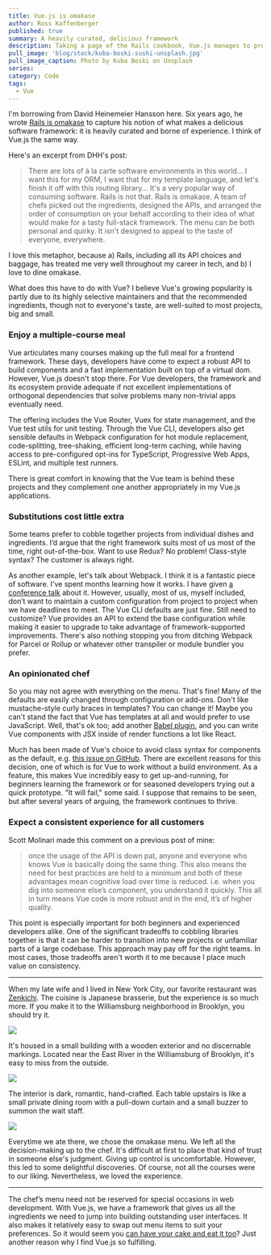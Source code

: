 ```yaml
---
title: Vue.js is omakase
author: Ross Kaffenberger
published: true
summary: A heavily curated, delicious framework
description: Taking a page of the Rails cookbook, Vue.js manages to provide a great developer experience for those looking to hit the ground running and other wishing to customize their setup.
pull_image: 'blog/stock/kuba-boski-sushi-unsplash.jpg'
pull_image_caption: Photo by Kuba Boski on Unsplash
series:
category: Code
tags:
  - Vue
---
```


I'm borrowing from David Heinemeier Hansson here. Six years ago, he wrote [Rails is omakase](https://dhh.dk//2012/rails-is-omakase.html) to capture his notion of what makes a delicious software framework: it is heavily curated and borne of experience. I think of Vue.js the same way.

Here's an excerpt from DHH's post:

> There are lots of à la carte software environments in this world... I want this for my ORM, I want that for my template language, and let's finish it off with this routing library... It's a very popular way of consuming software. Rails is not that. Rails is omakase. A team of chefs picked out the ingredients, designed the APIs, and arranged the order of consumption on your behalf according to their idea of what would make for a tasty full-stack framework. The menu can be both personal and quirky. It isn't designed to appeal to the taste of everyone, everywhere.

I love this metaphor, because a) Rails, including all its API choices and baggage, has treated me very well throughout my career in tech, and b) I love to dine omakase.

What does this have to do with Vue? I believe Vue's growing popularity is partly due to its highly selective maintainers and that the recommended ingredients, though not to everyone's taste, are well-suited to most projects, big and small.

### Enjoy a multiple-course meal

Vue articulates many courses making up the full meal for a frontend framework. These days, developers have come to expect a robust API to build components and a fast implementation built on top of a virtual dom. However, Vue.js doesn't stop there. For Vue developers, the framework and its ecosystem provide adequate if not excellent implementations of orthogonal dependencies that solve problems many non-trivial apps eventually need.

The offering includes the Vue Router, Vuex for state management, and the Vue test utils for unit testing. Through the Vue CLI, developers also get sensible defaults in Webpack configuration for hot module replacement, code-splitting, tree-shaking, efficient long-term caching, while having access to pre-configured opt-ins for TypeScript, Progressive Web Apps, ESLint, and multiple test runners.

There is great comfort in knowing that the Vue team is behind these projects and they complement one another appropriately in my Vue.js applications.

### Substitutions cost little extra

Some teams prefer to cobble together projects from individual dishes and ingredients. I’d argue that the right framework suits most of us most of the time, right out-of-the-box. Want to use Redux? No problem! Class-style syntax? The customer is always right.

As another example, let's talk about Webpack. I think it is a fantastic piece of software. I've spent months learning how it works. I have given [a conference talk](https://rossta.net/talks/webpack-survival-guide-rails.html) about it. However, usually, most of us, myself included, don’t want to maintain a custom configuration from project to project when we have deadlines to meet. The Vue CLI defaults are just fine. Still need to customize? Vue provides an API to extend the base configuration while making it easier to upgrade to take advantage of framework-supported improvements. There's also nothing stopping you from ditching Webpack for Parcel or Rollup or whatever other transpiler or module bundler you prefer.

### An opinionated chef

So you may not agree with everything on the menu. That's fine! Many of the defaults are easily changed through configuration or add-ons. Don't like mustache-style curly braces in templates? You can change it! Maybe you can't stand the fact that Vue has templates at all and would prefer to use JavaScript. Well, that's ok too; add another [Babel plugin](https://github.com/vuejs/babel-plugin-transform-vue-jsx), and you can write Vue components with JSX inside of render functions a lot like React.

Much has been made of Vue's choice to avoid class syntax for components as the default, e.g. [this issue on GitHub](https://github.com/vuejs/vue/issues/2371). There are excellent reasons for this decision, one of which is for Vue to work without a build environment. As a feature, this makes Vue incredibly easy to get up-and-running, for beginners learning the framework or for seasoned developers trying out a quick prototype. "It will fail," some said. I suppose that remains to be seen, but after several years of arguing, the framework continues to thrive.

### Expect a consistent experience for all customers

Scott Molinari made this comment on a previous post of mine:

> once the usage of the API is down pat, anyone and everyone who knows Vue is basically doing the same thing. This also means the need for best practices are held to a minimum and both of these advantages mean cognitive load over time is reduced. i.e. when you dig into someone else’s component, you understand it quickly. This all in turn means Vue code is more robust and in the end, it’s of higher quality.

This point is especially important for both beginners and experienced developers alike. One of the significant tradeoffs to cobbling libraries together is that it can be harder to transition into new projects or unfamiliar parts of a large codebase. This approach may pay off for the right teams. In most cases, those tradeoffs aren't worth it to me because I place much value on consistency.

---

When my late wife and I lived in New York City, our favorite restaurant was [Zenkichi](https://www.zenkichi.com/
). The cuisine is Japanese brasserie, but the experience is so much more. If you make it to the Williamsburg neighborhood in Brooklyn, you should try it.

![](blog/stock/zenkichi-tofu.jpg)

It's housed in a small building with a wooden exterior and no discernable markings. Located near the East River in the Williamsburg of Brooklyn, it's easy to miss from the outside.

![](blog/stock/zenkichi-entrance.jpg)

The interior is dark, romantic, hand-crafted. Each table upstairs is like a small private dining room with a pull-down curtain and a small buzzer to summon the wait staff.

![](blog/stock/zenkichi-tables.jpg)

Everytime we ate there, we chose the omakase menu. We left all the decision-making up to the chef. It's difficult at first to place that kind of trust in someone else's judgment. Giving up control is uncomfortable. However, this led to some delightful discoveries. Of course, not all the courses were to our liking. Nevertheless, we loved the experience.

---

The chef’s menu need not be reserved for special occasions in web development. With Vue.js, we have a framework that gives us all the ingredients we need to jump into building outstanding user interfaces. It also makes it relatively easy to swap out menu items to suit your preferences. So it would seem you [can have your cake and eat it too](https://en.wikipedia.org/wiki/You_can%27t_have_your_cake_and_eat_it)? Just another reason why I find Vue.js so fulfilling.
